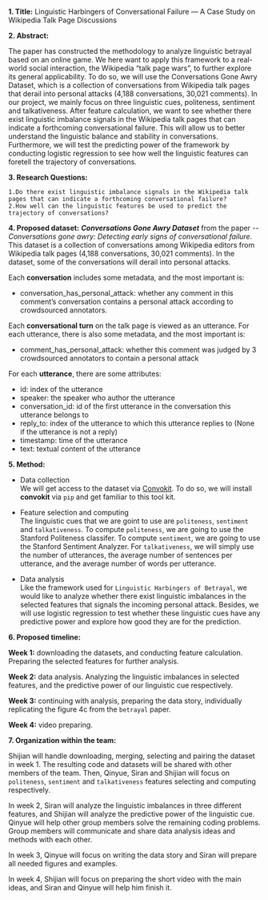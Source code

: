**1. Title:** Linguistic Harbingers of Conversational Failure — A Case Study on Wikipedia Talk Page Discussions

**2. Abstract:** 

The paper has constructed the methodology to analyze linguistic betrayal based on an online game. We here want to apply this framework to a real-world social interaction, the Wikipedia “talk page wars”, to further explore its general applicability. To do so, we will use the Conversations Gone Awry Dataset, which is a collection of conversations from Wikipedia talk pages that derail into personal attacks (4,188 conversations, 30,021 comments). In our project, we mainly focus on three linguistic cues, politeness, sentiment and talkativeness. After feature calculation, we want to see whether there exist linguistic imbalance signals in the Wikipedia talk pages that can indicate a forthcoming conversational failure. This will allow us to better understand the linguistic balance and stability in conversations. Furthermore, we will test the predicting power of the framework by conducting logistic regression to see how well the linguistic features can foretell the trajectory of conversations.

**3. Research Questions:**

    1.Do there exist linguistic imbalance signals in the Wikipedia talk pages that can indicate a forthcoming conversational failure?
    2.How well can the linguistic features be used to predict the trajectory of conversations?
**4. Proposed dataset:**
***Conversations Gone Awry Dataset***  from the paper -- *Conversations gone awry: Detecting early signs of conversational failure*. This dataset is a collection of conversations among Wikipedia editors from Wikipedia talk pages (4,188 conversations, 30,021 comments). In the dataset, some of the conversations will derail into personal attacks.

Each **conversation** includes some metadata, and the most important is:
- conversation_has_personal_attack: whether any comment in this comment’s conversation contains a personal attack according to crowdsourced annotators.

Each **conversational turn** on the talk page is viewed as an utterance. For each utterance, there is also some metadata, and the most important is:
- comment_has_personal_attack: whether this comment was judged by 3 crowdsourced annotators to contain a personal attack

For each **utterance**, there are some attributes:
- id: index of the utterance
- speaker: the speaker who author the utterance
- conversation_id: id of the first utterance in the conversation this utterance belongs to
- reply_to: index of the utterance to which this utterance replies to (None if the utterance is not a reply)
- timestamp: time of the utterance
- text: textual content of the utterance

**5. Method:**
- Data collection<br>
We will get access to the dataset via [Convokit](https://convokit.infosci.cornell.edu/). To do so, we will install **convokit** via `pip` and get familiar to this tool kit.

- Feature selection and computing<br>
The linguistic cues that we are goint to use are `politeness`, `sentiment` and `talkativeness`. To compute `politeness`, we are going to use the Stanford Politeness classifer. To compute `sentiment`, we are going to use the Stanford Sentiment Analyzer. For `talkativeness`, we will simply use the number of utterances, the average number of sentences per utterance, and the average number of words per utterance.

- Data analysis<br>
Like the framework used for `Linguistic Harbingers of Betrayal`, we would like to analyze whether there exist linguistic imbalances in the selected features that signals the incoming personal attack. Besides, we will use logistic regression to test whether these linguistic cues have any predictive power and explore how good they are for the prediction.

**6. Proposed timeline:**

**Week 1:** downloading the datasets, and conducting feature calculation. Preparing the selected features for further analysis.

**Week 2:** data analysis. Analyzing the linguistic imbalances in selected features, and the predictive power of our linguistic cue respectively.

**Week 3:** continuing with analysis, preparing the data story, individually replicating the figure 4c from the `betrayal` paper.

**Week 4:** video preparing.


**7. Organization within the team:**

Shijian will handle downloading, merging, selecting and pairing the dataset in week 1. The resulting code and datasets will be shared with other members of the team. Then, Qinyue, Siran and Shijian will focus on `politeness`, `sentiment` and `talkativeness` features selecting and computing respectively. 

In week 2, Siran will analyze the linguistic imbalances in three different features, and Shijian will analyze the predictive power of the linguistic cue. Qinyue will help other group members solve the remaining coding problems. Group members will communicate and share data analysis ideas and methods with each other.

In week 3, Qinyue will focus on writing the data story and Siran will prepare all needed figures and examples. 

In week 4, Shijian will focus on preparing the short video with the main ideas, and Siran and Qinyue will help him finish it. 